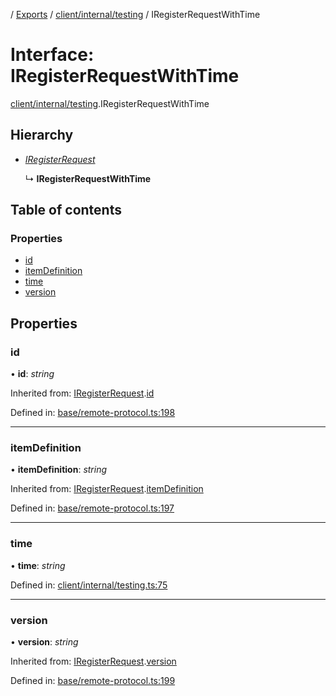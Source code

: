 [](../README.md) / [Exports](../modules.md) / [client/internal/testing](../modules/client_internal_testing.md) / IRegisterRequestWithTime

# Interface: IRegisterRequestWithTime

[client/internal/testing](../modules/client_internal_testing.md).IRegisterRequestWithTime

## Hierarchy

* [*IRegisterRequest*](base_remote_protocol.iregisterrequest.md)

  ↳ **IRegisterRequestWithTime**

## Table of contents

### Properties

- [id](client_internal_testing.iregisterrequestwithtime.md#id)
- [itemDefinition](client_internal_testing.iregisterrequestwithtime.md#itemdefinition)
- [time](client_internal_testing.iregisterrequestwithtime.md#time)
- [version](client_internal_testing.iregisterrequestwithtime.md#version)

## Properties

### id

• **id**: *string*

Inherited from: [IRegisterRequest](base_remote_protocol.iregisterrequest.md).[id](base_remote_protocol.iregisterrequest.md#id)

Defined in: [base/remote-protocol.ts:198](https://github.com/onzag/itemize/blob/3efa2a4a/base/remote-protocol.ts#L198)

___

### itemDefinition

• **itemDefinition**: *string*

Inherited from: [IRegisterRequest](base_remote_protocol.iregisterrequest.md).[itemDefinition](base_remote_protocol.iregisterrequest.md#itemdefinition)

Defined in: [base/remote-protocol.ts:197](https://github.com/onzag/itemize/blob/3efa2a4a/base/remote-protocol.ts#L197)

___

### time

• **time**: *string*

Defined in: [client/internal/testing.ts:75](https://github.com/onzag/itemize/blob/3efa2a4a/client/internal/testing.ts#L75)

___

### version

• **version**: *string*

Inherited from: [IRegisterRequest](base_remote_protocol.iregisterrequest.md).[version](base_remote_protocol.iregisterrequest.md#version)

Defined in: [base/remote-protocol.ts:199](https://github.com/onzag/itemize/blob/3efa2a4a/base/remote-protocol.ts#L199)
